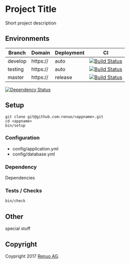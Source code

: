 # Project Title
Short project description

## Environments

| Branch  | Domain                          | Deployment | CI                                      |
| ------- | ------------------------------- | ---------- | --------------------------------------- |
| develop | https://                        | auto       | [![Build Status][ci-develop-badge]][ci] |
| testing | https://                        | auto       | [![Build Status][ci-testing-badge]][ci] |
| master  | https://                        | release    | [![Build Status][ci-master-badge]][ci]  |

[ci]: https://travis-ci.com/renuo/<appname>
[ci-develop-badge]: https://travis-ci.com/renuo/<url>
[ci-testing-badge]: https://travis-ci.com/renuo/<url>
[ci-master-badge]: https://travis-ci.com/renuo/<url>

[![Dependency Status](https://gemnasium.com/ADD_GEMNASIUM_TOKEN.svg)](https://gemnasium.com/renuo/<appname>)

## Setup

```
git clone git@github.com:renuo/<appname>.git
cd <appname>
bin/setup
```

### Configuration

* config/application.yml
* config/database.yml


### Dependency
Dependencies

### Tests / Checks

```sh
bin/check
```

## Other
special stuff

## Copyright

Coypright 2017 [Renuo AG](https://www.renuo.ch/).

